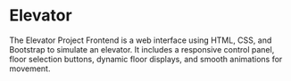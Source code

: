 # Elevator
The Elevator Project Frontend is a web interface using HTML, CSS, and Bootstrap to simulate an elevator. It includes a responsive control panel, floor selection buttons, dynamic floor displays, and smooth animations for movement.
